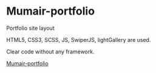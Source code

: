 # Mumair-portfolio
Portfolio site layout

HTML5, CSS3, SCSS, JS, SwiperJS, lightGallery are used.

Clear code without any framework.

<a href="">Mumair-portfolio</a>
